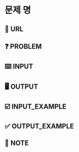 # 문제 명

## :link: URL

## :question: PROBLEM

## :keyboard: INPUT

## :desktop_computer: OUTPUT

## :ballot_box_with_check: INPUT_EXAMPLE

## :white_check_mark: OUTPUT_EXAMPLE

## :notebook_with_decorative_cover: NOTE
